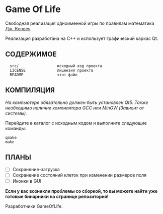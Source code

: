 Game Of Life
=============================

Свободная реализация одноименной игры по правилам математика [Дж. Конвея](https://ru.wikipedia.org/wiki/%D0%9A%D0%BE%D0%BD%D0%B2%D0%B5%D0%B9,_%D0%94%D0%B6%D0%BE%D0%BD_%D0%A5%D0%BE%D1%80%D1%82%D0%BE%D0%BD)

Реализация разработана на C++ и использует графический каркас Qt.

СОДЕРЖИМОЕ
------------

      src/                 исходный код проекта
      LICENSE              лицензия проекта
      README               этот файл

КОМПИЛЯЦИЯ
-----------

*На компьютере обязательно должен быть установлен Qt5.*
*Также необходимо наличие компилятора GCC или MinGW (Зависит от системы).*

Перейдите в каталог с исходным кодом и выполните следующие команды:
```
qmake
make
```

ПЛАНЫ
-----------

- [ ] Сохранение-загрузка
- [ ] Сохранение состояний клеток при изменении размеров поля
- [ ] Иконки в GUI

**Если у вас возникли проблемы со сборкой, то вы можете найти уже готовые бинарники на странице репозитория!**

Разработчики GameOfLife.
